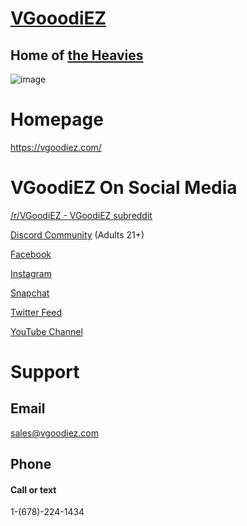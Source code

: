 # [VGooodiEZ](https://vgoodiez.com/)
## Home of [the Heavies](https://vgoodiez.com/collections/the-heavies)

![image](https://user-images.githubusercontent.com/104687767/167254338-99b57fca-9058-4c68-a16c-17fee48c8355.png)

# Homepage

https://vgoodiez.com/

# VGoodiEZ On Social Media

[/r/VGoodiEZ - VGoodiEZ subreddit](https://www.reddit.com/r/VGoodiez/)

[Discord Community](https://discord.gg/UETxShF9sr) (Adults 21+)

[Facebook](https://www.facebook.com/vgoodiez.shop)

[Instagram](https://instagram.com/_vgoodiez_)

[Snapchat](https://snapchat.com/add/vgoodiez.com)

[Twitter Feed](https://twitter.com/VgoodiezC)

[YouTube Channel](http://www.youtube.com/channel/UCQkwKOZZ_P8mb6LOInVYZ1A)

# Support

## Email

sales@vgoodiez.com

## Phone
#### Call or text
1-(678)-224-1434

